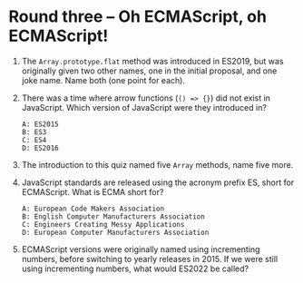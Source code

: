 # Round three – Oh ECMAScript, oh ECMAScript!

1.  The `Array.prototype.flat` method was introduced in ES2019, but was originally given two other names, one in the initial proposal, and one joke name. Name both (one point for each).

2.  There was a time where arrow functions (`() => {}`) did not exist in JavaScript. Which version of JavaScript were they introduced in?

        A: ES2015
        B: ES3
        C: ES4
        D: ES2016

3.  The introduction to this quiz named five `Array` methods, name five more.

4.  JavaScript standards are released using the acronym prefix ES, short for ECMAScript. What is ECMA short for?

        A: European Code Makers Association
        B: English Computer Manufacturers Association
        C: Engineers Creating Messy Applications
        D: European Computer Manufacturers Association

5.  ECMAScript versions were originally named using incrementing numbers, before switching to yearly releases in 2015. If we were still using incrementing numbers, what would ES2022 be called?
